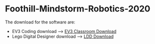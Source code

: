 # Foothill-Mindstorm-Robotics-2020
The download for the software are:

- EV3 Coding download --> [EV3 Classroom Download](https://education.lego.com/en-us/downloads/mindstorms-ev3/software)
- Lego Digital Designer download --> [LDD Download](https://www.lego.com/en-us/ldd)
